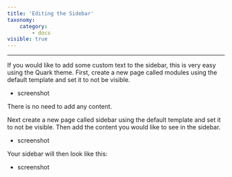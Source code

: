 ```yaml
---
title: 'Editing the Sidebar'
taxonomy:
    category:
        - docs
visible: true
---
```


---

If you would like to add some custom text to the sidebar, this is very easy using the Quark theme. First, create a new page called modules using the default template and set it to not be visible.

- screenshot

There is no need to add any content.

Next create a new page called sidebar using the default template and set it to not be visible. Then add the content you would like to see in the sidebar.

- screenshot

Your sidebar will then look like this:

- screenshot